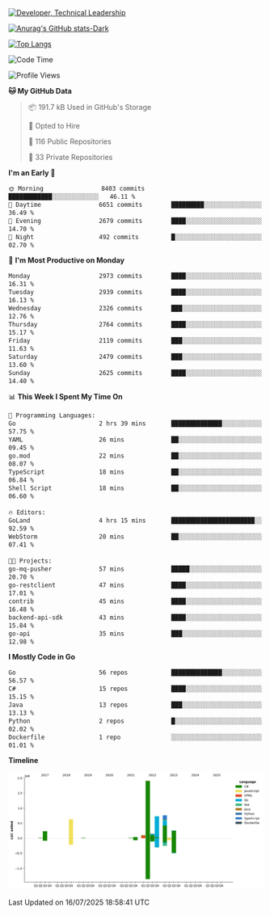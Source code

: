 <div>
  <a href="https://www.linkedin.com/in/arielpineiro/" target="_blank" rel="nofollow noopener noreferrer">
    <img src="https://img.shields.io/badge/-LinkedIn-%230077B5?style=for-the-badge&logo=linkedin&logoColor=white" alt="Developer, Technical Leadership" title="Ariel Piñeiro">
  </a>
</div>

[![Anurag's GitHub stats-Dark](https://github-readme-stats.vercel.app/api?username=arielsrv&show_icons=true&theme=dark#gh-dark-mode-only)](https://github.com/anuraghazra/github-readme-stats#gh-dark-mode-only)

[![Top Langs](https://github-readme-stats.vercel.app/api/top-langs/?username=arielsrv&layout=compact&langs_count=10&theme=dark#gh-dark-mode-only)](https://github.com/anuraghazra/github-readme-stats&theme=dark#gh-dark-mode-only)

<!--START_SECTION:waka-->
![Code Time](http://img.shields.io/badge/Code%20Time-1%2C352%20hrs%2052%20mins-blue)

![Profile Views](http://img.shields.io/badge/Profile%20Views-50-blue)

**🐱 My GitHub Data** 

> 📦 191.7 kB Used in GitHub's Storage 
 > 
> 💼 Opted to Hire
 > 
> 📜 116 Public Repositories 
 > 
> 🔑 33 Private Repositories 
 > 
**I'm an Early 🐤** 

```text
🌞 Morning                8403 commits        ████████████░░░░░░░░░░░░░   46.11 % 
🌆 Daytime                6651 commits        █████████░░░░░░░░░░░░░░░░   36.49 % 
🌃 Evening                2679 commits        ████░░░░░░░░░░░░░░░░░░░░░   14.70 % 
🌙 Night                  492 commits         █░░░░░░░░░░░░░░░░░░░░░░░░   02.70 % 
```
📅 **I'm Most Productive on Monday** 

```text
Monday                   2973 commits        ████░░░░░░░░░░░░░░░░░░░░░   16.31 % 
Tuesday                  2939 commits        ████░░░░░░░░░░░░░░░░░░░░░   16.13 % 
Wednesday                2326 commits        ███░░░░░░░░░░░░░░░░░░░░░░   12.76 % 
Thursday                 2764 commits        ████░░░░░░░░░░░░░░░░░░░░░   15.17 % 
Friday                   2119 commits        ███░░░░░░░░░░░░░░░░░░░░░░   11.63 % 
Saturday                 2479 commits        ███░░░░░░░░░░░░░░░░░░░░░░   13.60 % 
Sunday                   2625 commits        ████░░░░░░░░░░░░░░░░░░░░░   14.40 % 
```


📊 **This Week I Spent My Time On** 

```text
💬 Programming Languages: 
Go                       2 hrs 39 mins       ██████████████░░░░░░░░░░░   57.75 % 
YAML                     26 mins             ██░░░░░░░░░░░░░░░░░░░░░░░   09.45 % 
go.mod                   22 mins             ██░░░░░░░░░░░░░░░░░░░░░░░   08.07 % 
TypeScript               18 mins             ██░░░░░░░░░░░░░░░░░░░░░░░   06.84 % 
Shell Script             18 mins             ██░░░░░░░░░░░░░░░░░░░░░░░   06.60 % 

🔥 Editors: 
GoLand                   4 hrs 15 mins       ███████████████████████░░   92.59 % 
WebStorm                 20 mins             ██░░░░░░░░░░░░░░░░░░░░░░░   07.41 % 

🐱‍💻 Projects: 
go-mq-pusher             57 mins             █████░░░░░░░░░░░░░░░░░░░░   20.70 % 
go-restclient            47 mins             ████░░░░░░░░░░░░░░░░░░░░░   17.01 % 
contrib                  45 mins             ████░░░░░░░░░░░░░░░░░░░░░   16.48 % 
backend-api-sdk          43 mins             ████░░░░░░░░░░░░░░░░░░░░░   15.84 % 
go-api                   35 mins             ███░░░░░░░░░░░░░░░░░░░░░░   12.98 % 
```

**I Mostly Code in Go** 

```text
Go                       56 repos            ██████████████░░░░░░░░░░░   56.57 % 
C#                       15 repos            ████░░░░░░░░░░░░░░░░░░░░░   15.15 % 
Java                     13 repos            ███░░░░░░░░░░░░░░░░░░░░░░   13.13 % 
Python                   2 repos             █░░░░░░░░░░░░░░░░░░░░░░░░   02.02 % 
Dockerfile               1 repo              ░░░░░░░░░░░░░░░░░░░░░░░░░   01.01 % 
```



**Timeline**

![Lines of Code chart](https://raw.githubusercontent.com/arielsrv/arielsrv/main/assets/bar_graph.png)


 Last Updated on 16/07/2025 18:58:41 UTC
<!--END_SECTION:waka-->
